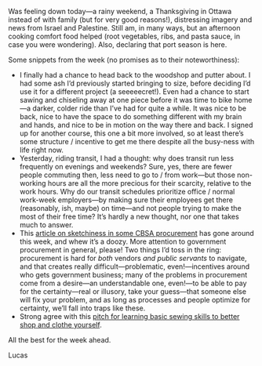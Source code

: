 Was feeling down today—a rainy weekend, a Thanksgiving in Ottawa instead of with family (but for very good reasons!), distressing imagery and news from Israel and Palestine. Still am, in many ways, but an afternoon cooking comfort food helped (root vegetables, ribs, and pasta sauce, in case you were wondering). Also, declaring that port season is here.

Some snippets from the week (no promises as to their noteworthiness):

- I finally had a chance to head back to the woodshop and putter about. I had some ash I’d previously started bringing to size, before deciding I’d use it for a different project (a seeeeecret!). Even had a chance to start sawing and chiseling away at one piece before it was time to bike home—a darker, colder ride than I’ve had for quite a while. It was nice to be back, nice to have the space to do something different with my brain and hands, and nice to be in motion on the way there and back. I signed up for another course, this one a bit more involved, so at least there’s some structure / incentive to get me there despite all the busy-ness with life right now.
- Yesterday, riding transit, I had a thought: why does transit run less frequently on evenings and weekends? Sure, yes, there are fewer people commuting then, less need to go to / from work—but those non-working hours are all the more precious for their scarcity, relative to the work hours. Why do our transit schedules prioritize office / normal work-week employers—by making sure their employees get there (reasonably, ish, maybe) on time—and not people trying to make the most of their free time? It’s hardly a new thought, nor one that takes much to answer.
- This [article on sketchiness in some CBSA procurement](https://www.theglobeandmail.com/politics/article-rcmp-border-services-it-misconduct/) has gone around this week, and whew it’s a doozy. More attention to government procurement in general, please! Two things I’d toss in the ring: procurement is hard for _both_ vendors _and public servants_ to navigate, and that creates really difficult—problematic, even!—incentives around who gets government business; many of the problems in procurement come from a desire—an understandable one, even!—to be able to pay for the certainty—real or illusory, take your guess—that someone else will fix your problem, and as long as processes and people optimize for certainty, we’ll fall into traps like these.
- Strong agree with this [pitch for learning basic sewing skills to better shop and clothe yourself](https://www.theatlantic.com/health/archive/2023/09/basic-sewing-skills-fast-fashion/675278/).

All the best for the week ahead.

Lucas